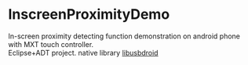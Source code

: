 # InscreenProximityDemo
In-screen proximity detecting function demonstration on android phone with MXT touch controller.<br>
Eclipse+ADT project. native library [libusbdroid](https://github.com/ndyer/libusbdroid)
